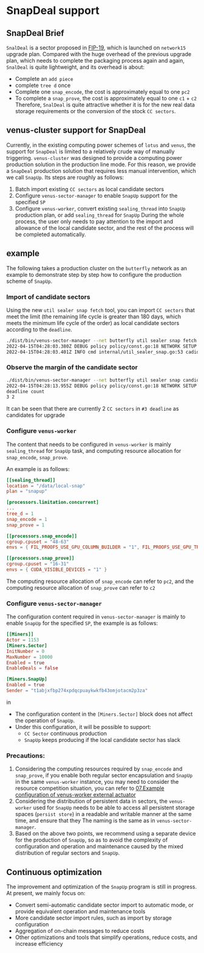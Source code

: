 # SnapDeal support

## SnapDeal Brief
`SnalDeal` is a sector proposed in [FIP-19](https://github.com/filecoin-project/FIPs/blob/master/FIPS/fip-0019.md), which is launched on `network15` upgrade plan.
Compared with the huge overhead of the previous upgrade plan, which needs to complete the packaging process again and again, `SnalDeal` is quite lightweight, and its overhead is about:
- Complete an `add piece`
- complete `tree d` once
- Complete one `snap_encode`, the cost is approximately equal to one `pc2`
- To complete a `snap_prove`, the cost is approximately equal to one `c1` + `c2`
Therefore, `SnalDeal` is quite attractive whether it is for the new real data storage requirements or the conversion of the stock `CC sectors`.

## venus-cluster support for SnapDeal
Currently, in the existing computing power schemes of `lotus` and `venus`, the support for `SnapDeal` is limited to a relatively crude way of manually triggering.
`venus-cluster` was designed to provide a computing power production solution in the production line mode. For this reason, we provide a `SnapDeal` production solution that requires less manual intervention, which we call `SnapUp`. Its steps are roughly as follows:

1. Batch import existing `CC sectors` as local candidate sectors
2. Configure `venus-sector-manager` to enable `SnapUp` support for the specified `SP`
3. Configure `venus-worker`, convert existing `sealing_thread` into `SnapUp` production plan, or add `sealing_thread` for `SnapUp`
During the whole process, the user only needs to pay attention to the import and allowance of the local candidate sector, and the rest of the process will be completed automatically.

## example
The following takes a production cluster on the `butterfly` network as an example to demonstrate step by step how to configure the production scheme of `SnapUp`.

### Import of candidate sectors
Using the new `util sealer snap fetch` tool, you can import `CC sectors` that meet the limit (the remaining life cycle is greater than 180 days, which meets the minimum life cycle of the order) as local candidate sectors according to the `deadline`.
````bash
./dist/bin/venus-sector-manager --net butterfly util sealer snap fetch 1153 3
2022-04-15T04:28:03.380Z DEBUG policy policy/const.go:18 NETWORK SETUP {"name": "butterfly"}
2022-04-15T04:28:03.401Z INFO cmd internal/util_sealer_snap.go:53 cadidate sectors fetched {"available-in-deadline": 2, "added": 2}
````

### Observe the margin of the candidate sector
````bash
./dist/bin/venus-sector-manager --net butterfly util sealer snap candidates 1153
2022-04-15T04:28:13.955Z DEBUG policy policy/const.go:18 NETWORK SETUP {"name": "butterfly"}
deadline count
3 2
````
It can be seen that there are currently 2 `CC sectors` in `#3 deadline` as candidates for upgrade

### Configure `venus-worker`
The content that needs to be configured in `venus-worker` is mainly `sealing_thread` for `SnapUp` task, and computing resource allocation for `snap_encode`, `snap_prove`.

An example is as follows:
````toml
[[sealing_thread]]
location = "/data/local-snap"
plan = "snapup"

[processors.limitation.concurrent]
...
tree_d = 1
snap_encode = 1
snap_prove = 1

[[processors.snap_encode]]
cgroup.cpuset = "48-63"
envs = { FIL_PROOFS_USE_GPU_COLUMN_BUILDER = "1", FIL_PROOFS_USE_GPU_TREE_BUILDER = "1", CUDA_VISIBLE_DEVICES = "0" }

[[processors.snap_prove]]
cgroup.cpuset = "16-31"
envs = { CUDA_VISIBLE_DEVICES = "1" }
````

The computing resource allocation of `snap_encode` can refer to `pc2`, and the computing resource allocation of `snap_prove` can refer to `c2`

### Configure `venus-sector-manager`
The configuration content required in `venus-sector-manager` is mainly to enable `SnapUp` for the specified `SP`, the example is as follows:

````toml
[[Miners]]
Actor = 1153
[Miners.Sector]
InitNumber = 0
MaxNumber = 10000
Enabled = true
EnableDeals = false

[Miners.SnapUp]
Enabled = true
Sender = "t1abjxfbp274xpdqcpuaykwkfb43omjotacm2p3za"
````

in
- The configuration content in the `[Miners.Sector]` block does not affect the operation of `SnapUp`.
- Under this configuration, it will be possible to support:
  - `CC Sector` continuous production
  - `SnapUp` keeps producing if the local candidate sector has slack

### Precautions:
1. Considering the computing resources required by `snap_encode` and `snap_prove`, if you enable both regular sector encapsulation and `SnapUp` in the same `venus-worker` instance, you may need to consider the resource competition situation, you can refer to [07.Example configuration of venus-worker external actuator](https://github.com/ipfs-force-community/venus-cluster/blob/main/docs/zh/07.venus-worker%E5%A4%96%E9%83%A8%E6%89%A7%E8%A1%8C%E5%99%A8%E7%9A%84%E9%85%8D%E7%BD%AE%E8%8C%83%E4%BE%8B.md)
2. Considering the distribution of persistent data in sectors, the `venus-worker` used for `SnapUp` needs to be able to access all persistent storage spaces (`persist store`) in a readable and writable manner at the same time, and ensure that they The naming is the same as in `venus-sector-manager`.
3. Based on the above two points, we recommend using a separate device for the production of `SnapUp`, so as to avoid the complexity of configuration and operation and maintenance caused by the mixed distribution of regular sectors and `SnapUp`.

## Continuous optimization
The improvement and optimization of the `SnapUp` program is still in progress. At present, we mainly focus on:
- Convert semi-automatic candidate sector import to automatic mode, or provide equivalent operation and maintenance tools
- More candidate sector import rules, such as import by storage configuration
- Aggregation of on-chain messages to reduce costs
- Other optimizations and tools that simplify operations, reduce costs, and increase efficiency